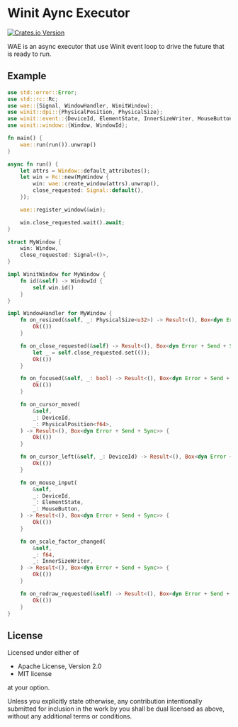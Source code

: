 # Winit Aync Executor
[![Crates.io Version](https://img.shields.io/crates/v/wae)](https://crates.io/crates/wae)

WAE is an async executor that use Winit event loop to drive the future that is ready to run.

## Example

```rust
use std::error::Error;
use std::rc::Rc;
use wae::{Signal, WindowHandler, WinitWindow};
use winit::dpi::{PhysicalPosition, PhysicalSize};
use winit::event::{DeviceId, ElementState, InnerSizeWriter, MouseButton};
use winit::window::{Window, WindowId};

fn main() {
    wae::run(run()).unwrap()
}

async fn run() {
    let attrs = Window::default_attributes();
    let win = Rc::new(MyWindow {
        win: wae::create_window(attrs).unwrap(),
        close_requested: Signal::default(),
    });

    wae::register_window(&win);

    win.close_requested.wait().await;
}

struct MyWindow {
    win: Window,
    close_requested: Signal<()>,
}

impl WinitWindow for MyWindow {
    fn id(&self) -> WindowId {
        self.win.id()
    }
}

impl WindowHandler for MyWindow {
    fn on_resized(&self, _: PhysicalSize<u32>) -> Result<(), Box<dyn Error + Send + Sync>> {
        Ok(())
    }

    fn on_close_requested(&self) -> Result<(), Box<dyn Error + Send + Sync>> {
        let _ = self.close_requested.set(());
        Ok(())
    }

    fn on_focused(&self, _: bool) -> Result<(), Box<dyn Error + Send + Sync>> {
        Ok(())
    }

    fn on_cursor_moved(
        &self,
        _: DeviceId,
        _: PhysicalPosition<f64>,
    ) -> Result<(), Box<dyn Error + Send + Sync>> {
        Ok(())
    }

    fn on_cursor_left(&self, _: DeviceId) -> Result<(), Box<dyn Error + Send + Sync>> {
        Ok(())
    }

    fn on_mouse_input(
        &self,
        _: DeviceId,
        _: ElementState,
        _: MouseButton,
    ) -> Result<(), Box<dyn Error + Send + Sync>> {
        Ok(())
    }

    fn on_scale_factor_changed(
        &self,
        _: f64,
        _: InnerSizeWriter,
    ) -> Result<(), Box<dyn Error + Send + Sync>> {
        Ok(())
    }

    fn on_redraw_requested(&self) -> Result<(), Box<dyn Error + Send + Sync>> {
        Ok(())
    }
}
```

## License

Licensed under either of

- Apache License, Version 2.0
- MIT license

at your option.

Unless you explicitly state otherwise, any contribution intentionally submitted for inclusion in the work by you shall be dual licensed as above, without any additional terms or conditions.
